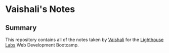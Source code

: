 # Vaishali's Notes

## Summary 

This repository contains all of the notes taken by [Vaishali](https://github.com/grvaishali/) for the [Lighthouse Labs](https://www.lighthouselabs.ca/) Web Development Bootcamp.